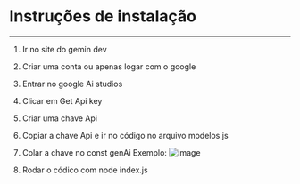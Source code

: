 # Instruções de instalação

----------------------------------------------------------------------------------------------------

1. Ir no site do gemin dev
2. Criar uma conta ou apenas logar com o google
3. Entrar no google Ai studios
4. Clicar em Get Api key
5. Criar uma chave Api
6. Copiar a chave Api e ir no código no arquivo modelos.js
7. Colar a chave no const genAi
Exemplo: ![image](https://github.com/user-attachments/assets/ba7e6ad1-9597-4c4e-a01b-6c745942ef40)

8. Rodar o códico com node index.js 
